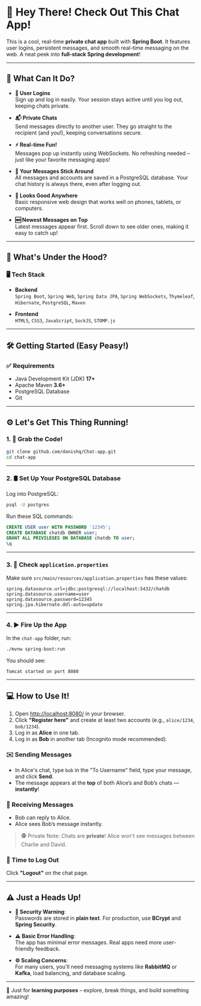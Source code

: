 # 💬 Hey There! Check Out This Chat App!

This is a cool, real-time **private chat app** built with **Spring Boot**. It features user logins, persistent messages, and smooth real-time messaging on the web. A neat peek into **full-stack Spring development**!

---

## 🚀 What Can It Do?

- **🔐 User Logins**  
  Sign up and log in easily. Your session stays active until you log out, keeping chats private.

- **📬 Private Chats**  
  Send messages directly to another user. They go straight to the recipient (and you!), keeping conversations secure.

- **⚡ Real-time Fun!**  
  Messages pop up instantly using WebSockets. No refreshing needed – just like your favorite messaging apps!

- **💾 Your Messages Stick Around**  
  All messages and accounts are saved in a PostgreSQL database. Your chat history is always there, even after logging out.

- **📱 Looks Good Anywhere**  
  Basic responsive web design that works well on phones, tablets, or computers.

- **🆕 Newest Messages on Top**  
  Latest messages appear first. Scroll down to see older ones, making it easy to catch up!

---

## 🔧 What's Under the Hood?

### 🖥️ Tech Stack

- **Backend**  
  `Spring Boot`, `Spring Web`, `Spring Data JPA`, `Spring WebSockets`, `Thymeleaf`, `Hibernate`, `PostgreSQL`, `Maven`

- **Frontend**  
  `HTML5`, `CSS3`, `JavaScript`, `SockJS`, `STOMP.js`

---

## 🛠 Getting Started (Easy Peasy!)

### ✅ Requirements

- Java Development Kit (JDK) **17+**
- Apache Maven **3.6+**
- PostgreSQL Database
- Git

---

## ⚙️ Let's Get This Thing Running!

### 1. 🔽 Grab the Code!

```bash
git clone github.com/danishq/Chat-app.git
cd chat-app
```

---

### 2. 🛢️ Set Up Your PostgreSQL Database

Log into PostgreSQL:

```bash
psql -U postgres
```

Run these SQL commands:

```sql
CREATE USER user WITH PASSWORD '12345';
CREATE DATABASE chatdb OWNER user;
GRANT ALL PRIVILEGES ON DATABASE chatdb TO user;
\q
```

---

### 3. 📝 Check `application.properties`

Make sure `src/main/resources/application.properties` has these values:

```properties
spring.datasource.url=jdbc:postgresql://localhost:5432/chatdb
spring.datasource.username=user
spring.datasource.password=12345
spring.jpa.hibernate.ddl-auto=update
```

---

### 4. ▶️ Fire Up the App

In the `chat-app` folder, run:

```bash
./mvnw spring-boot:run
```

You should see:

```
Tomcat started on port 8080
```

---

## 💻 How to Use It!

1. Open [http://localhost:8080/](http://localhost:8080/) in your browser.
2. Click **"Register here"** and create at least two accounts (e.g., `alice/1234`, `bob/1234`).
3. Log in as **Alice** in one tab.
4. Log in as **Bob** in another tab (Incognito mode recommended).

### ✉️ Sending Messages

- In Alice's chat, type `bob` in the "To Username" field, type your message, and click **Send**.
- The message appears at the **top** of both Alice’s and Bob’s chats — **instantly**!

### 🔄 Receiving Messages

- Bob can reply to Alice.
- Alice sees Bob’s message instantly.

> 🕵️ Private Note: Chats are **private**! Alice won't see messages between Charlie and David.

### 🚪 Time to Log Out

Click **"Logout"** on the chat page.

---

## ⚠️ Just a Heads Up!

- **🔐 Security Warning**:  
  Passwords are stored in **plain text**. For production, use **BCrypt** and **Spring Security**.

- **⚠️ Basic Error Handling**:  
  The app has minimal error messages. Real apps need more user-friendly feedback.

- **⚙️ Scaling Concerns**:  
  For many users, you'll need messaging systems like **RabbitMQ** or **Kafka**, load balancing, and database scaling.

---

🧪 Just for **learning purposes** – explore, break things, and build something amazing!
